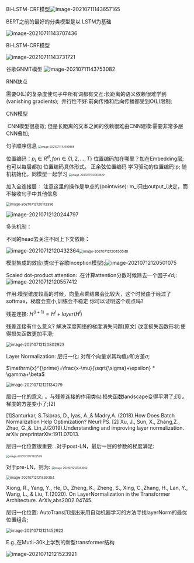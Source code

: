 Bi-LSTM-CRF模型![image-20210711143657165](C:%5CUsers%5C86182%5CAppData%5CRoaming%5CTypora%5Ctypora-user-images%5Cimage-20210711143657165.png)

BERT之前的最好的分类模型是以 LSTM为基础

![image-20210711143707436](C:%5CUsers%5C86182%5CAppData%5CRoaming%5CTypora%5Ctypora-user-images%5Cimage-20210711143707436.png)

Bi-LSTM-CRF模型

![image-20210711143731721](C:%5CUsers%5C86182%5CAppData%5CRoaming%5CTypora%5Ctypora-user-images%5Cimage-20210711143731721.png)

谷歌GNMT模型
![image-20210711143753082](C:%5CUsers%5C86182%5CAppData%5CRoaming%5CTypora%5Ctypora-user-images%5Cimage-20210711143753082.png)

RNN缺点

​	需要O(L)的复杂度使句子中所有词都有交互:长距离的语义依赖很难学到(vanishing gradients);
​	并行性不好:前向传播和后向传播都受到O(L)限制;

CNN模型

​	CNN模型很高效;
​	但是长距离的文本之间的依赖很难由CNN建模:需要非常多层CNN叠加;

句子顺序信息
<img src="C:%5CUsers%5C86182%5CAppData%5CRoaming%5CTypora%5Ctypora-user-images%5Cimage-20210711143939888.png" alt="image-20210711143939888" style="zoom: 50%;" />

位置编码：$p_i \in R^d, for i \in \{ 1,2, ... ,T\}$
位置编码加在哪里？加在Embedding层; 也可以每层都加
位置编码具体形式。
	正余弦位置编码
	学习驱动的位置编码:p; 随机初始化，同模型一起学习
<img src="C:%5CUsers%5C86182%5CAppData%5CRoaming%5CTypora%5Ctypora-user-images%5Cimage-20210711144841829.png" alt="image-20210711144841829" style="zoom:50%;" />

加入全连接层：
注意这里的操作是单点的(pointwise): m_i只由output_i决定，而不接收句子中其他信息

<img src="bert02-micheal.assets/image-20210712120112356.png" alt="image-20210712120112356" style="zoom:67%;" />

![image-20210712120244797](bert02-micheal.assets/image-20210712120244797.png)

多头机制：

不同的head去关注不同上下文依赖：

![image-20210712120432364](bert02-micheal.assets/image-20210712120432364.png)<img src="bert02-micheal.assets/image-20210712120450548.png" alt="image-20210712120450548" style="zoom:67%;" />

模型集成的效应(类似于谷歌lnception模型);![image-20210712120501075](bert02-micheal.assets/image-20210712120501075.png)

Scaled dot-product attention:
.在计算attention分数时候除去一个因子√d;:![image-20210712120557412](bert02-micheal.assets/image-20210712120557412.png)

作用:模型维度较高的时候，向量点乘结果会比较大，这个时候由于经过了softmax，梯度会变小,训练会不稳定
你可以证明这个观点吗?

残差连接:
$H^(l+1) = H^l + layer(H^l)$

残差连接有什么意义?
解决深度网络的梯度消失问题(原文)
改变损失函数形状:使得损失函数更加平滑;

<img src="bert02-micheal.assets/image-20210712120802923.png" alt="image-20210712120802923" style="zoom: 80%;" />

Layer Normalization:
层归一化:
对每个向量求其均值$\mu$和方差$\sigma$;

$\mathrm{x}^{\prime}=\frac{x-\mu}{\sqrt{\sigma}+\epsilon} * \gamma+\beta$

<img src="bert02-micheal.assets/image-20210712121134279.png" alt="image-20210712121134279" style="zoom:80%;" />

层归一化的意义:
。与残差连接的作用类似:损失函数landscape变得平滑了;[1]
。梯度的方差变小了;[2]

[1]Santurkar, S.Tsipras, D., lyas, A.,& Madry,A. (2018).How Does Batch Normalization Help Optimization? NeurIlPS.
[2] Xu, J., Sun, X., Zhang,Z., Zhao, G.,&. Lin,J.(2019).Understanding and improving layer normalization. arXiv preprintarXiv:1911.07013.

层归一化位置很重要:
.对于post-LN，最后一层的参数的梯度满足:

<img src="bert02-micheal.assets/image-20210712121322529.png" alt="image-20210712121322529" style="zoom:50%;" />

对于pre-LN，则为:
<img src="bert02-micheal.assets/image-20210712121343952.png" alt="image-20210712121343952" style="zoom:50%;" />

<img src="bert02-micheal.assets/image-20210712121430354.png" alt="image-20210712121430354" style="zoom:67%;" />

Xiong, R., Yang, Y., He, D., Zheng, K., Zheng, S., Xing, C.,Zhang, H., Lan, Y., Wang, L., & Liu, T.(2020). On LayerNormalization in the Transformer Architecture. ArXiv,abs2002.04745.

层归一化位置:
AutoTrans[1]提出采用自动机器学习的方法寻找layerNorm的最优位置组合;

<img src="bert02-micheal.assets/image-20210712121452922.png" alt="image-20210712121452922" style="zoom:80%;" />

E.g.,在Mutli-30k上学到的新型transformer结构

![image-20210712121523921](bert02-micheal.assets/image-20210712121523921.png)